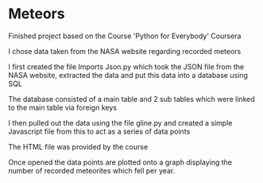 # Meteors
Finished project based on the Course 'Python for Everybody' Coursera

I chose data taken from the NASA website regarding recorded meteors

I first created the file Imports Json.py which took the JSON  file from the NASA website, extracted the data and put this data into a database using SQL

The database consisted of a main table and 2 sub tables which were linked to the main table via foreign keys

I then pulled out the data using the file gline.py and created a simple Javascript file from this to act as a series of data points

The HTML file was provided by the course

Once opened the data points are plotted onto a graph displaying the number of recorded meteorites which fell per year.


